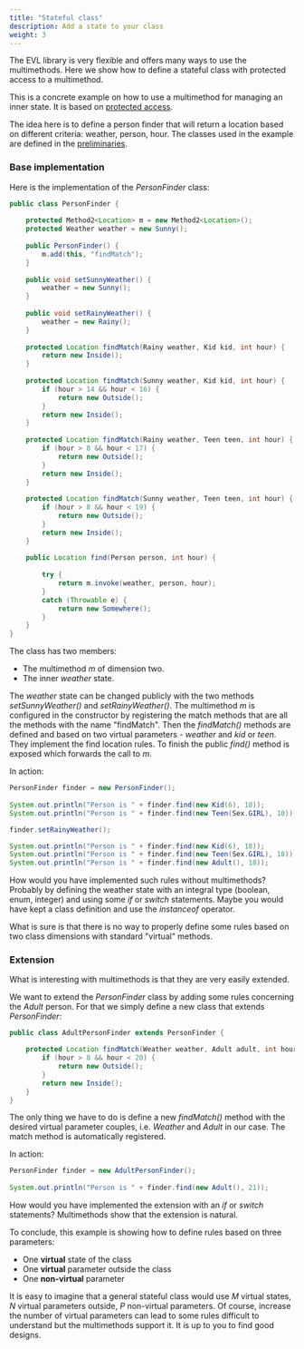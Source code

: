 ```yaml
---
title: "Stateful class"
description: Add a state to your class
weight: 3
---
```


The EVL library is very flexible and offers many ways to use the multimethods.
Here we show how to define a stateful class with protected access to a multimethod.

This is a concrete example on how to use a multimethod for managing an inner state. It is based on [protected access](/docs/more-features/protected-access.html).

The idea here is to define a person finder that will return a location based on different criteria: weather, person, hour.
The classes used in the example are defined in the [preliminaries](/docs/examples/preliminaries.html).

### Base implementation

Here is the implementation of the *PersonFinder* class:

```java
public class PersonFinder {
	
	protected Method2<Location> m = new Method2<Location>();
	protected Weather weather = new Sunny();
	
	public PersonFinder() {
		m.add(this, "findMatch");
	}
	
	public void setSunnyWeather() {
		weather = new Sunny();
	}
	
	public void setRainyWeather() {
		weather = new Rainy();
	}
	
	protected Location findMatch(Rainy weather, Kid kid, int hour) {
		return new Inside();
	}
	
	protected Location findMatch(Sunny weather, Kid kid, int hour) {
		if (hour > 14 && hour < 16) {
			return new Outside();
		}
		return new Inside();
	}
	
	protected Location findMatch(Rainy weather, Teen teen, int hour) {
		if (hour > 8 && hour < 17) {
			return new Outside();
		}
		return new Inside();
	}
	
	protected Location findMatch(Sunny weather, Teen teen, int hour) {
		if (hour > 8 && hour < 19) {
			return new Outside();
		}
		return new Inside();
	}
	
	public Location find(Person person, int hour) {
		
		try {
			return m.invoke(weather, person, hour);
		}
		catch (Throwable e) {
			return new Somewhere();
		}
	}
}
```

The class has two members:  

* The multimethod *m* of dimension two.
* The inner *weather* state.

The *weather* state can be changed publicly with the two methods *setSunnyWeather()* and *setRainyWeather()*.
The multimethod *m* is configured in the constructor by registering the match methods that are all the methods with the name "findMatch".
Then the *findMatch()* methods are defined and based on two virtual parameters - *weather* and *kid* or *teen*. They implement the find location rules.
To finish the public *find()* method is exposed which forwards the call to *m*.

In action:

```java
PersonFinder finder = new PersonFinder();
			
System.out.println("Person is " + finder.find(new Kid(6), 10));
System.out.println("Person is " + finder.find(new Teen(Sex.GIRL), 10));

finder.setRainyWeather();

System.out.println("Person is " + finder.find(new Kid(6), 18));
System.out.println("Person is " + finder.find(new Teen(Sex.GIRL), 18));
System.out.println("Person is " + finder.find(new Adult(), 18));
```

How would you have implemented such rules without multimethods? Probably by defining the weather state with an integral type (boolean, enum, integer) and using some *if* or *switch* statements.
Maybe you would have kept a class definition and use the *instanceof* operator.

What is sure is that there is no way to properly define some rules based on two class dimensions with standard "virtual" methods.

### Extension

What is interesting with multimethods is that they are very easily extended.

We want to extend the *PersonFinder* class by adding some rules concerning the *Adult* person. For that we simply define a new class that extends *PersonFinder*:

```java
public class AdultPersonFinder extends PersonFinder {

	protected Location findMatch(Weather weather, Adult adult, int hour) {
		if (hour > 8 && hour < 20) {
			return new Outside();
		}
		return new Inside();
	}
}
```

The only thing we have to do is define a new *findMatch()* method with the desired virtual parameter couples, i.e. *Weather* and *Adult* in our case.
The match method is automatically registered.

In action:

```java
PersonFinder finder = new AdultPersonFinder();
			
System.out.println("Person is " + finder.find(new Adult(), 21));
```

How would you have implemented the extension with an *if* or *switch* statements? Multimethods show that the extension is natural.

To conclude, this example is showing how to define rules based on three parameters: 

* One **virtual** state of the class
* One **virtual** parameter outside the class
* One **non-virtual** parameter

It is easy to imagine that a general stateful class would use *M* virtual states, *N* virtual parameters outside, *P* non-virtual parameters.
Of course, increase the number of virtual parameters can lead to some rules difficult to understand but the multimethods support it.
It is up to you to find good designs. 


